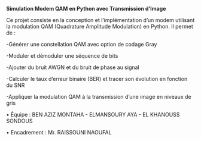 **Simulation Modem QAM en Python avec Transmission d’Image**

Ce projet consiste en la conception et l’implémentation d’un modem utilisant la modulation QAM (Quadrature Amplitude Modulation) en Python.
Il permet de :

-Générer une constellation QAM avec option de codage Gray

-Moduler et démoduler une séquence de bits

-Ajouter du bruit AWGN et du bruit de phase au signal

-Calculer le taux d’erreur binaire (BER) et tracer son évolution en fonction du SNR

-Appliquer la modulation QAM à la transmission d’une image en niveaux de gris


• Équipe : BEN AZIZ MONTAHA - ELMANSOURY AYA - EL KHANOUSS SONDOUS

• Encadrement : Mr. RAISSOUNI NAOUFAL
